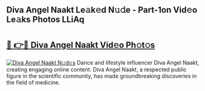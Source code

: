 ## Diva Angel Naakt Le𝚊k𝚎d N𝚞𝚍e - Part-1on Vid𝚎o Le𝚊ks Photos LLiAq

# <h2><a href="http://fb6qyz2.evod.top/?m=Diva+Angel+Naakt">🔗 👉🔴 Diva Angel Naakt Vid𝚎o Ph𝚘t𝚘s</a></h2>

[![Diva Angel Naakt N𝚞d𝚎s](https://i.imgur.com/8V9OHl7.gif)](http://fb6qyz2.evod.top/?m=Diva+Angel+Naakt)
Dance and lifestyle influencer Diva Angel Naakt, creating engaging online content. Diva Angel Naakt, a respected public figure in the scientific community, has made groundbreaking discoveries in the field of medicine. 
